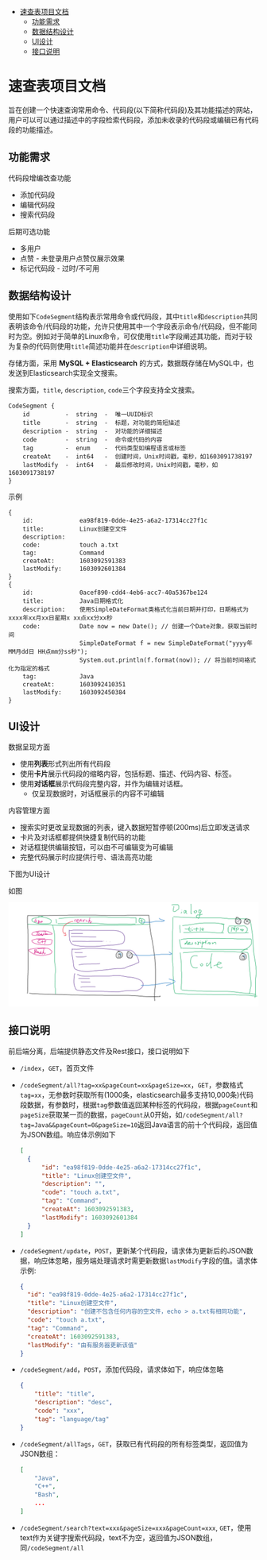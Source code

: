 - [速查表项目文档](#速查表项目文档)
  - [功能需求](#功能需求)
  - [数据结构设计](#数据结构设计)
  - [UI设计](#ui设计)
  - [接口说明](#接口说明)

# 速查表项目文档

旨在创建一个快速查询常用命令、代码段(以下简称代码段)及其功能描述的网站，用户可以可以通过描述中的字段检索代码段，添加未收录的代码段或编辑已有代码段的功能描述。

## 功能需求

代码段增编改查功能
- 添加代码段
- 编辑代码段
- 搜索代码段

后期可选功能
- 多用户
- 点赞 - 未登录用户点赞仅展示效果
- 标记代码段 - 过时/不可用

## 数据结构设计

使用如下`CodeSegment`结构表示常用命令或代码段，其中`title`和`description`共同表明该命令/代码段的功能，允许只使用其中一个字段表示命令/代码段，但不能同时为空。例如对于简单的Linux命令，可仅使用`title`字段阐述其功能，而对于较为复杂的代码则使用`title`简述功能并在`description`中详细说明。

存储方面，采用 **MySQL + Elasticsearch** 的方式，数据既存储在MySQL中，也发送到Elasticsearch实现全文搜索。

搜索方面，`title`, `description`, `code`三个字段支持全文搜索。

```
CodeSegment {
    id          -  string  -  唯一UUID标识
    title       -  string  -  标题，对功能的简短描述
    description -  string  -  对功能的详细描述
    code        -  string  -  命令或代码的内容
    tag         -  enum    -  代码类型如编程语言或标签
    createAt    -  int64   -  创建时间，Unix时间戳，毫秒，如1603091738197
    lastModify  -  int64   -  最后修改时间，Unix时间戳，毫秒，如1603091738197
}
```
示例
```
{
    id:             ea98f819-0dde-4e25-a6a2-17314cc27f1c
    title:          Linux创建空文件
    description:    
    code:           touch a.txt
    tag:            Command
    createAt:       1603092591383
    lastModify:     1603092601384
}
{
    id:             0acef890-cdd4-4eb6-acc7-40a5367be124
    title:          Java日期格式化
    description:    使用SimpleDateFormat类格式化当前日期并打印，日期格式为xxxx年xx月xx日星期x xx点xx分xx秒
    code:           Date now = new Date(); // 创建一个Date对象，获取当前时间
                    SimpleDateFormat f = new SimpleDateFormat("yyyy年MM月dd日 HH点mm分ss秒");
                    System.out.println(f.format(now)); // 将当前时间袼式化为指定的格式
    tag:            Java
    createAt:       1603092410351
    lastModify:     1603092450384
}
```

## UI设计

数据呈现方面
- 使用**列表**形式列出所有代码段
- 使用**卡片**展示代码段的缩略内容，包括标题、描述、代码内容、标签。
- 使用**对话框**展示代码段完整内容，并作为编辑对话框。
  - 仅呈现数据时，对话框展示的内容不可编辑

内容管理方面
- 搜索实时更改呈现数据的列表，键入数据短暂停顿(200ms)后立即发送请求
- 卡片及对话框都提供快捷复制代码的功能
- 对话框提供编辑按钮，可以由不可编辑变为可编辑
- 完整代码展示时应提供行号、语法高亮功能

下图为UI设计

如图

![UI](UI.png)

## 接口说明

前后端分离，后端提供静态文件及Rest接口，接口说明如下

- `/index`，`GET`，首页文件

- `/codeSegment/all?tag=xx&pageCount=xx&pageSize=xx`，`GET`，参数格式`tag=xx`，无参数时获取所有(1000条，elasticsearch最多支持10,000条)代码段数据，有参数时，根据`tag`参数值返回某种标签的代码段，根据`pageCount`和`pageSize`获取某一页的数据，`pageCount`从0开始，如`/codeSegment/all?tag=Java&&pageCount=0&pageSize=10`返回Java语言的前十个代码段，返回值为JSON数组。响应体示例如下

  ```json
  [
    {
        "id": "ea98f819-0dde-4e25-a6a2-17314cc27f1c",
        "title": "Linux创建空文件",
        "description": "",
        "code": "touch a.txt",
        "tag": "Command",
        "createAt": 1603092591383,
        "lastModify": 1603092601384
    }
  ]
  ```
- `/codeSegment/update`，`POST`，更新某个代码段，请求体为更新后的JSON数据，响应体忽略，服务端处理请求时需更新数据`lastModify`字段的值。请求体示例:

  ```json
  {
    "id": "ea98f819-0dde-4e25-a6a2-17314cc27f1c",
    "title": "Linux创建空文件",
    "description": "创建不包含任何内容的空文件，echo > a.txt有相同功能",
    "code": "touch a.txt",
    "tag": "Command",
    "createAt": 1603092591383,
    "lastModify": "由有服务器更新该值"
  }
  ```
- `/codeSegment/add`，`POST`，添加代码段，请求体如下，响应体忽略
  ```json
  {
      "title": "title",
      "description": "desc",
      "code": "xxx",
      "tag": "language/tag"
  }
  ```
- `/codeSegment/allTags`，`GET`，获取已有代码段的所有标签类型，返回值为JSON数组：
  ```json
  [
      "Java",
      "C++",
      "Bash",
      ...
  ]
  ```
- `/codeSegment/search?text=xxx&pageSize=xxx&pageCount=xxx`, `GET`，使用text作为关键字搜索代码段，text不为空，返回值为JSON数组，同`/codeSegment/all`

